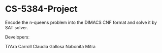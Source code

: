# CS-5384-Project
Encode the n-queens problem into the DIMACS CNF format and solve it by SAT solver.

Developers:

Ti'Ara Carroll
Claudia Gallosa
Nabonita Mitra
